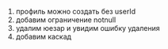 1. профиль можно создать без userId
2. добавим ограничение notnull
3. удалим юезар и увидим ошибку удаления
4. добавим каскад